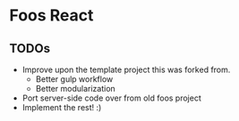 Foos React
==========

## TODOs
* Improve upon the template project this was forked from.
  * Better gulp workflow
  * Better modularization
* Port server-side code over from old foos project
* Implement the rest! :)
